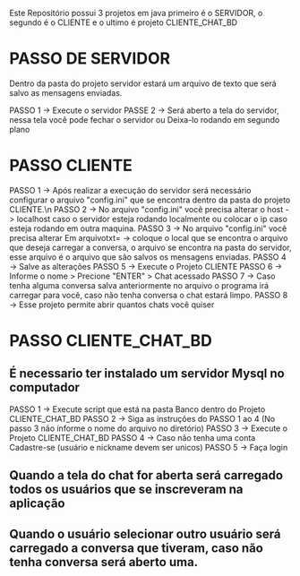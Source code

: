 Este Repositório possui 3 projetos em java primeiro é o SERVIDOR, o segundo é o CLIENTE e o ultimo é projeto CLIENTE_CHAT_BD

# PASSO DE SERVIDOR
Dentro da pasta do projeto servidor estará um arquivo de texto que será salvo as mensagens enviadas.

PASSO 1 -> Execute o servidor
PASSE 2 -> Será aberto a tela do servidor, nessa tela você pode fechar o servidor ou Deixa-lo rodando em segundo plano

# PASSO CLIENTE 
PASSO 1 -> Após realizar a execução do servidor será necessário configurar o arquivo "config.ini" que se encontra dentro da pasta do projeto CLIENTE.\n
PASSO 2 -> No arquivo "config.ini" você precisa alterar o host -> localhost caso o servidor esteja rodando localmente ou colocar o ip caso esteja rodando em outra maquina.
PASSO 3 -> No arquivo "config.ini" você precisa alterar Em arquivotxt= -> coloque o local que se encontra o arquivo que deseja carregar a conversa, o arquivo se encontra na pasta do servidor, esse arquivo é o arquivo que são salvos os mensagens enviadas. 
PASSO 4 -> Salve as alterações
PASSO 5 -> Execute o Projeto CLIENTE
PASSO 6 -> Informe o nome > Precione "ENTER" > Chat acessado
PASSO 7 -> Caso tenha alguma conversa salva anteriormente no arquivo o programa irá carregar para você, caso não tenha conversa o chat estará limpo.
PASSO 8 -> Esse projeto permite abrir quantos chats você quiser

# PASSO CLIENTE_CHAT_BD
## É necessario ter instalado um servidor Mysql no computador
PASSO 1 -> Execute script que está na pasta Banco dentro do Projeto CLIENTE_CHAT_BD
PASSO 2 -> Siga as instruções do PASSO 1 ao 4 (No passo 3 não informe o nome do arquivo no diretório)
PASSO 3 -> Execute o Projeto CLIENTE_CHAT_BD
PASSO 4 -> Caso não tenha uma conta Cadastre-se (usuário e nickname devem ser unicos)
PASSO 5 -> Faça login

## Quando a tela do chat for aberta será carregado todos os usuários que se inscreveram na aplicação
## Quando o usuário selecionar outro usuário será carregado a conversa que tiveram, caso não tenha conversa será aberto uma.





